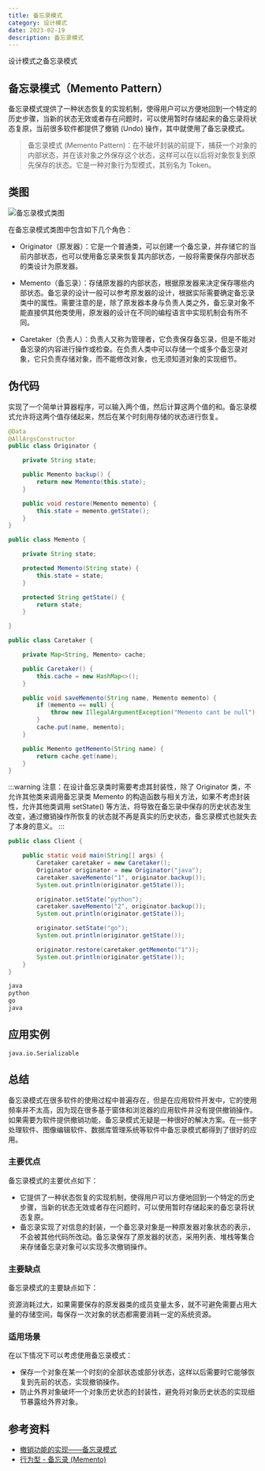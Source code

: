 ```yaml
---
title: 备忘录模式
category: 设计模式
date: 2023-02-19
description: 备忘录模式
---
```


设计模式之备忘录模式
<!-- more -->

## 备忘录模式（Memento Pattern）

备忘录模式提供了一种状态恢复的实现机制，使得用户可以方便地回到一个特定的历史步骤，当新的状态无效或者存在问题时，可以使用暂时存储起来的备忘录将状态复原，当前很多软件都提供了撤销 (Undo) 操作，其中就使用了备忘录模式。

> 备忘录模式 (Memento Pattern)：在不破坏封装的前提下，捕获一个对象的内部状态，并在该对象之外保存这个状态，这样可以在以后将对象恢复到原先保存的状态。它是一种对象行为型模式，其别名为 Token。

## 类图

![备忘录模式类图](https://cdn.staticaly.com/gh/AlexChen68/image-hosting@master/blog/advance/memento_pattern.png)

在备忘录模式类图中包含如下几个角色：

- Originator（原发器）：它是一个普通类，可以创建一个备忘录，并存储它的当前内部状态，也可以使用备忘录来恢复其内部状态，一般将需要保存内部状态的类设计为原发器。

- Memento（备忘录）：存储原发器的内部状态，根据原发器来决定保存哪些内部状态。备忘录的设计一般可以参考原发器的设计，根据实际需要确定备忘录类中的属性。需要注意的是，除了原发器本身与负责人类之外，备忘录对象不能直接供其他类使用，原发器的设计在不同的编程语言中实现机制会有所不同。

- Caretaker（负责人）：负责人又称为管理者，它负责保存备忘录，但是不能对备忘录的内容进行操作或检查。在负责人类中可以存储一个或多个备忘录对象，它只负责存储对象，而不能修改对象，也无须知道对象的实现细节。

## 伪代码

实现了一个简单计算器程序，可以输入两个值，然后计算这两个值的和。备忘录模式允许将这两个值存储起来，然后在某个时刻用存储的状态进行恢复。

```java
@Data
@AllArgsConstructor
public class Originator {

    private String state;

    public Memento backup() {
        return new Memento(this.state);
    }

    public void restore(Memento memento) {
        this.state = memento.getState();
    }
}

public class Memento {

    private String state;

    protected Memento(String state) {
        this.state = state;
    }

    protected String getState() {
        return state;
    }

}

public class Caretaker {

    private Map<String, Memento> cache;

    public Caretaker() {
        this.cache = new HashMap<>();
    }

    public void saveMemento(String name, Memento memento) {
        if (memento == null) {
            throw new IllegalArgumentException("Memento cant be null");
        }
        cache.put(name, memento);
    }

    public Memento getMemento(String name) {
        return cache.get(name);
    }
}
```

:::warning
注意：在设计备忘录类时需要考虑其封装性，除了 Originator 类，不允许其他类来调用备忘录类 Memento 的构造函数与相关方法，如果不考虑封装性，允许其他类调用 setState() 等方法，将导致在备忘录中保存的历史状态发生改变，通过撤销操作所恢复的状态就不再是真实的历史状态，备忘录模式也就失去了本身的意义。
:::

```java
public class Client {

    public static void main(String[] args) {
        Caretaker caretaker = new Caretaker();
        Originator originator = new Originator("java");
        caretaker.saveMemento("1", originator.backup());
        System.out.println(originator.getState());

        originator.setState("python");
        caretaker.saveMemento("2", originator.backup());
        System.out.println(originator.getState());

        originator.setState("go");
        System.out.println(originator.getState());

        originator.restore(caretaker.getMemento("1"));
        System.out.println(originator.getState());
    }
}
```

```java
java
python
go
java
```

## 应用实例

`java.io.Serializable`

## 总结

备忘录模式在很多软件的使用过程中普遍存在，但是在应用软件开发中，它的使用频率并不太高，因为现在很多基于窗体和浏览器的应用软件并没有提供撤销操作。如果需要为软件提供撤销功能，备忘录模式无疑是一种很好的解决方案。在一些字处理软件、图像编辑软件、数据库管理系统等软件中备忘录模式都得到了很好的应用。

### 主要优点

备忘录模式的主要优点如下：

- 它提供了一种状态恢复的实现机制，使得用户可以方便地回到一个特定的历史步骤，当新的状态无效或者存在问题时，可以使用暂时存储起来的备忘录将状态复原。
- 备忘录实现了对信息的封装，一个备忘录对象是一种原发器对象状态的表示，不会被其他代码所改动。备忘录保存了原发器的状态，采用列表、堆栈等集合来存储备忘录对象可以实现多次撤销操作。

### 主要缺点

备忘录模式的主要缺点如下：

资源消耗过大，如果需要保存的原发器类的成员变量太多，就不可避免需要占用大量的存储空间，每保存一次对象的状态都需要消耗一定的系统资源。

### 适用场景

在以下情况下可以考虑使用备忘录模式：

- 保存一个对象在某一个时刻的全部状态或部分状态，这样以后需要时它能够恢复到先前的状态，实现撤销操作。
- 防止外界对象破坏一个对象历史状态的封装性，避免将对象历史状态的实现细节暴露给外界对象。

## 参考资料

- [撤销功能的实现——备忘录模式](https://blog.csdn.net/lovelion/article/details/7526747)
- [行为型 - 备忘录 (Memento)](https://pdai.tech/md/dev-spec/pattern/25_memento.html)